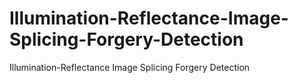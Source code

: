 # Illumination-Reflectance-Image-Splicing-Forgery-Detection
Illumination-Reflectance Image Splicing Forgery Detection
